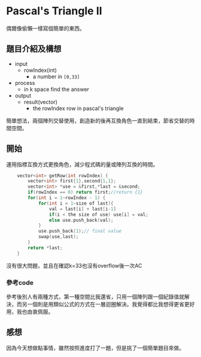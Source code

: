 # Pascal's Triangle II
偶爾像偷懶一樣寫個簡單的東西。

## 題目介紹及構想
- input
  - rowIndex(int)
    - a number in `[0,33]`
- process
  - in k space find the answer
- output
  - result(vector)
    - the rowIndex row in pascal's triangle

簡單想法，兩個陣列交替使用，創造新的後再互換角色一直到結束，節省交替的時間空間。

## 開始
運用指標互換方式更換角色，減少程式碼的量或陣列互換的時間。
``` C++ =
    vector<int> getRow(int rowIndex) {
        vector<int> first{1},second{1,1};
        vector<int> *use = &first,*last = &second;
        if(rowIndex == 0) return first;//return {1}
        for(int i = 1~rowIndex - 1) {
            for(int i = 1~size of last){
                val = last[i] + last[i-1]
                if(i < the size of use) use[i] = val;
                else use.push_back(val);
            }
            use.push_back(1);// final value
            swap(use,last);
        }
        return *last;
    }
```

沒有很大問題，並且在確認k=33也沒有overflow後一次AC

### 參考code
參考後別人有兩種方式，第一種空間比我還省，只用一個陣列跟一個紀錄值就解決，而另一個則是用類似公式的方式在一層迴圈解決。我覺得都比我想得更省更好用，我也由衷佩服。

## 感想
因為今天想做點事情，雖然按照進度打了一題，但是挑了一個簡單題目來做。